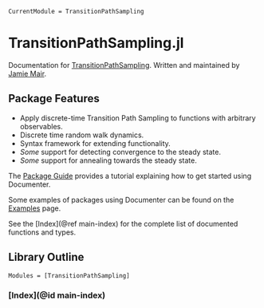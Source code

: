 ```@meta
CurrentModule = TransitionPathSampling
```

# TransitionPathSampling.jl

Documentation for [TransitionPathSampling](https://github.com/JamieMair/TransitionPathSampling.jl). Written and maintained by [Jamie Mair](https://github.com/JamieMair).

## Package Features

- Apply discrete-time Transition Path Sampling to functions with arbitrary observables.
- Discrete time random walk dynamics.
- Syntax framework for extending functionality.
- _Some_ support for detecting convergence to the steady state.
- _Some_ support for annealing towards the steady state.

The [Package Guide](@ref) provides a tutorial explaining how to get started using Documenter.

Some examples of packages using Documenter can be found on the [Examples](@ref) page.

See the [Index](@ref main-index) for the complete list of documented functions and types.

<!-- ## Manual Outline

```@contents
Pages = ["manual/guide.md", "manual/examples.md"]
Depth = 1
``` -->

## Library Outline

```@autodocs
Modules = [TransitionPathSampling]
```

### [Index](@id main-index)
```@index
```


